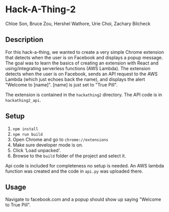 # Hack-A-Thing-2
Chloe Son, Bruce Zou, Hershel Wathore, Urie Choi, Zachary Bilcheck

## Description

For this hack-a-thing, we wanted to create a very simple Chrome extension that detects when the user is on Facebook and displays a popup message. The goal was to learn the basics of creating an extension with React and using/integrating serverless functions (AWS Lambda). The extension detects when the user is on Facebook, sends an API request to the AWS Lambda (which just echoes back the name), and displays the alert "Welcome to [name]". [name] is just set to "True Pill".

The extension is contained in the `hackathing2` directory. The API code is in `hackathing2_api`.

## Setup
1. `npm install`
2. `npm run build`
3. Open Chrome and go to `chrome://extensions`
4. Make sure developer mode is on.
5. Click 'Load unpacked'.
6. Browse to the `build` folder of the project and select it.

Api code is included for completeness no setup is needed. An AWS lambda function was created and the code in `api.py` was uploaded there.

## Usage
Navigate to facebook.com and a popup should show up saying "Welcome to True Pill".
